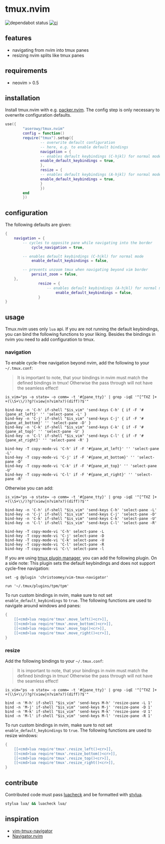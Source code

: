 # tmux.nvim

![dependabot status](https://img.shields.io/badge/dependabot-enabled-025e8c?logo=Dependabot)
[![ci](https://github.com/aserowy/tmux.nvim/actions/workflows/ci.yaml/badge.svg)](https://github.com/aserowy/tmux.nvim/actions/workflows/ci.yaml)

## features

- navigating from nvim into tmux panes
- resizing nvim splits like tmux panes

## requirements

- neovim > 0.5

## installation

Install tmux.nvim with e.g. [packer.nvim](https://github.com/wbthomason/packer.nvim). The config step is only necessary to overwrite configuration defaults.

```lua
use({
        "aserowy/tmux.nvim"
        config = function()
        require("tmux").setup({
                -- overwrite default configuration
                -- here, e.g. to enable default bindings
                navigation = {
                -- enables default keybindings (C-hjkl) for normal mode
                enable_default_keybindings = true,
                },
                resize = {
                -- enables default keybindings (A-hjkl) for normal mode
                enable_default_keybindings = true,
                }
                })
        end
        })
```

## configuration

The following defaults are given:

```lua
{
    navigation = {
        -- cycles to opposite pane while navigating into the border
            cycle_navigation = true,

        -- enables default keybindings (C-hjkl) for normal mode
            enable_default_keybindings = false,

        -- prevents unzoom tmux when navigating beyond vim border
            persist_zoom = false,
    },
               resize = {
                   -- enables default keybindings (A-hjkl) for normal mode
                       enable_default_keybindings = false,
               }
}
```

## usage

Tmux.nvim uses only `lua` api. If you are not running the default keybindings, you can bind the following functions to your liking. Besides the bindings in nvim you need to add configuration to tmux.

### navigation

To enable cycle-free navigation beyond nvim, add the following to your `~/.tmux.conf`:

> It is important to note, that your bindings in nvim must match the defined bindings in tmux! Otherwise the pass through will not have the seamless effect!

```tmux
is_vim="ps -o state= -o comm= -t '#{pane_tty}' | grep -iqE '^[^TXZ ]+ +(\\S+\\/)?g?(view|n?vim?x?)(diff)?$'"

bind-key -n 'C-h' if-shell "$is_vim" 'send-keys C-h' { if -F '#{pane_at_left}' '' 'select-pane -L' }
bind-key -n 'C-j' if-shell "$is_vim" 'send-keys C-j' { if -F '#{pane_at_bottom}' '' 'select-pane -D' }
bind-key -n 'C-k' if-shell "$is_vim" 'send-keys C-k' { if -F '#{pane_at_top}' '' 'select-pane -U' }
bind-key -n 'C-l' if-shell "$is_vim" 'send-keys C-l' { if -F '#{pane_at_right}' '' 'select-pane -R' }

bind-key -T copy-mode-vi 'C-h' if -F '#{pane_at_left}' '' 'select-pane -L'
bind-key -T copy-mode-vi 'C-j' if -F '#{pane_at_bottom}' '' 'select-pane -D'
bind-key -T copy-mode-vi 'C-k' if -F '#{pane_at_top}' '' 'select-pane -U'
bind-key -T copy-mode-vi 'C-l' if -F '#{pane_at_right}' '' 'select-pane -R'
```

Otherwise you can add:

```tmux
is_vim="ps -o state= -o comm= -t '#{pane_tty}' | grep -iqE '^[^TXZ ]+ +(\\S+\\/)?g?(view|n?vim?x?)(diff)?$'"

bind-key -n 'C-h' if-shell "$is_vim" 'send-keys C-h' 'select-pane -L'
bind-key -n 'C-j' if-shell "$is_vim" 'send-keys C-j' 'select-pane -D'
bind-key -n 'C-k' if-shell "$is_vim" 'send-keys C-k' 'select-pane -U'
bind-key -n 'C-l' if-shell "$is_vim" 'send-keys C-l' 'select-pane -R'

bind-key -T copy-mode-vi 'C-h' select-pane -L
bind-key -T copy-mode-vi 'C-j' select-pane -D
bind-key -T copy-mode-vi 'C-k' select-pane -U
bind-key -T copy-mode-vi 'C-l' select-pane -R
bind-key -T copy-mode-vi 'C-\' select-pane -l
```

If you are using [tmux plugin manager](https://github.com/tmux-plugins/tpm), you can add the following plugin. On a side note: This plugin sets the default keybindings and does not support cycle-free navigation:

```tmux
set -g @plugin 'christoomey/vim-tmux-navigator'

run '~/.tmux/plugins/tpm/tpm'
```

To run custom bindings in nvim, make sure to not set `enable_default_keybindings` to `true`. The following functions are used to navigate around windows and panes:

```lua
{
    [[<cmd>lua require'tmux'.move_left()<cr>]],
    [[<cmd>lua require'tmux'.move_bottom()<cr>]],
    [[<cmd>lua require'tmux'.move_top()<cr>]],
    [[<cmd>lua require'tmux'.move_right()<cr>]],
}
```

### resize

Add the following bindings to your `~/.tmux.conf`:

> It is important to note, that your bindings in nvim must match the defined bindings in tmux! Otherwise the pass through will not have the seamless effect!

```tmux
is_vim="ps -o state= -o comm= -t '#{pane_tty}' | grep -iqE '^[^TXZ ]+ +(\\S+\\/)?g?(view|n?vim?x?)(diff)?$'"

bind -n 'M-h' if-shell "$is_vim" 'send-keys M-h' 'resize-pane -L 1'
bind -n 'M-j' if-shell "$is_vim" 'send-keys M-j' 'resize-pane -D 1'
bind -n 'M-k' if-shell "$is_vim" 'send-keys M-k' 'resize-pane -U 1'
bind -n 'M-l' if-shell "$is_vim" 'send-keys M-l' 'resize-pane -R 1'
```

To run custom bindings in nvim, make sure to not set `enable_default_keybindings` to `true`. The following functions are used to resize windows:

```lua
{
    [[<cmd>lua require'tmux'.resize_left()<cr>]],
    [[<cmd>lua require'tmux'.resize_bottom()<cr>]],
    [[<cmd>lua require'tmux'.resize_top()<cr>]],
    [[<cmd>lua require'tmux'.resize_right()<cr>]],
}
```

## contribute

Contributed code must pass [luacheck](https://github.com/mpeterv/luacheck) and be formatted with [stylua](https://github.com/johnnymorganz/stylua).

```sh
stylua lua/ && luacheck lua/
```

## inspiration

- [vim-tmux-navigator](https://github.com/christoomey/vim-tmux-navigator)
- [Navigator.nvim](https://github.com/numToStr/Navigator.nvim)

